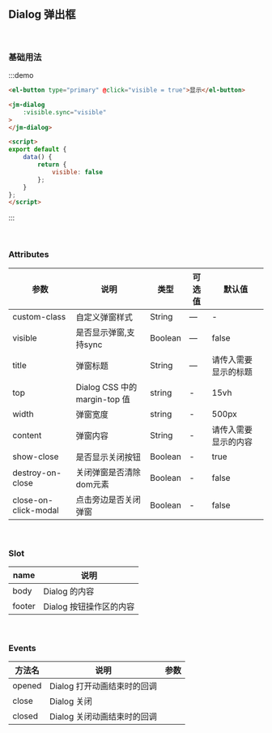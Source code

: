 <span></span>

## Dialog 弹出框

<br />

### 基础用法
:::demo
```html
<el-button type="primary" @click="visible = true">显示</el-button>

<jm-dialog
    :visible.sync="visible"
>
</jm-dialog>

<script>
export default {
    data() {
        return {
            visible: false
        };
    }
};
</script>
```
:::

<br />

### Attributes
| 参数      | 说明    | 类型      | 可选值       | 默认值   |
|---------- |-------- |---------- |-------------  |-------- |
| custom-class | 自定义弹窗样式 | String | — | - |
| visible | 是否显示弹窗,支持sync | Boolean | — | false |
| title | 弹窗标题 | String | — | 请传入需要显示的标题 |
| top | Dialog CSS 中的 margin-top 值 | string | - | 15vh |
| width | 弹窗宽度 | string | - | 500px |
| content | 弹窗内容 | String | - | 请传入需要显示的内容 |
| show-close | 是否显示关闭按钮 | Boolean | - | true |
| destroy-on-close | 关闭弹窗是否清除dom元素 | Boolean | - | false |
| close-on-click-modal | 点击旁边是否关闭弹窗 | Boolean | - | false |

<br />

### Slot
| name | 说明 |
| ---- | ---- |
| body | Dialog 的内容 |
| footer | Dialog 按钮操作区的内容 |

<br />

### Events
| 方法名 | 说明 | 参数 |
| ------ | ------- | ------- |
| opened | Dialog 打开动画结束时的回调 |  |
| close | Dialog 关闭 |  |
| closed | Dialog 关闭动画结束时的回调 |  |
